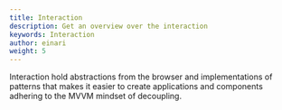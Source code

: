 ```yaml
---
title: Interaction
description: Get an overview over the interaction
keywords: Interaction
author: einari
weight: 5
---
```

Interaction hold abstractions from the browser and implementations of patterns
that makes it easier to create applications and components adhering to the MVVM
mindset of decoupling.
